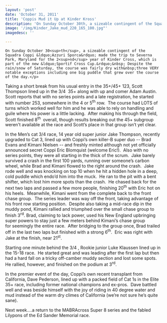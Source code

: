 ```yaml
---
layout: 'post'
date: 'October 31, 2011'
title: 'Coppis Mud it Up at Kinder Kross'
description: 'On Sunday October 30th, a sizeable contingent of the Squadra Coppi “Azzuri Sporca” made the trip to Severna Park, Maryland for the 2nd year of Kinder Cross, finding a surprisingly dry course -- with three VERY notable exceptions.  Hard racing ensued.'
image: '/img/Kinder_Jake_mud_220_165_100.jpg"'
imagedesc: ''

---	
```


	On Sunday October 30<sup>th</sup>, a sizeable contingent of the Squadra Coppi &ldquo;Azzuri Sporca&rdquo; made the trip to Severna Park, Maryland for the 2<sup>nd</sup> year of Kinder Cross, which is part of the new &ldquo;Sportif Cross Cup.&rdquo;&nbsp; Despite the rain/snow of Saturday, the course was fairly dry with&nbsp;three VERY notable exceptions including one big puddle that grew over the course of the day.</p>
<p>
	Taking a short break from his usual entry in the 35+/45+ 123, Scott Thompson lined up in the 3/4 &nbsp;35+ along with up and comer Adam Austin.&nbsp; Scott reports that with no series points and a late registration, he started with number 253, somewhere in the 4 or 5<sup>th</sup> row.&nbsp; The course had LOTS of turns which worked well for him and he was able to rely on handling and guile where his power is a little lacking.&nbsp; After making his through the field, Scott finished&nbsp;8<sup>th&nbsp;</sup>&nbsp;overall, though&nbsp;results breaking out the 45+ subgroup weren&#39;t available at the race and Scott&rsquo;s place in that group isn&rsquo;t yet clear.</p>
<p>
	In the Men&rsquo;s cat 3/4 race, 14 year old super junior Jake Thompson, recently upgraded to Cat 3, lined up with Coppi&rsquo;s own killer-B super duo -- Brad Evans and Kimani Nielsen -- and freshly minted although not yet officially announced secret Coppi Eric Blomquist (welcome Eric!).&nbsp; Also with no series points, they were all starting in the thick of the scrum.&nbsp; Jake barely survived a crash in the first 100 yards, running over someone&rsquo;s carbon wheel, while Brad and Kimani flowed to the right around the crash.&nbsp; Jake rode well and was knocking on top 10 when he hit a hidden hole in a deep, cold puddle which endo&rsquo;d him into the muck.&nbsp; He ran to the pit with a bent shifter, which lost him more spots than the crash.&nbsp; He chased back for the next&nbsp;two laps and passed a few more people, finishing 20<sup>th</sup> with Eric hot on his heels.&nbsp; Meanwhile, Kimani went from the complete back to the front chase group.&nbsp; The series leader was way off the front, taking advantage of his front row starting position.&nbsp; Despite also taking a mid-race dip in the muddy pond, Kimani rallied and triumphed over the small chase group to finish 3<sup>rd</sup>. Brad, claiming to lack power, used his New England upbringing super powers to stay just a few meters behind Kimani&rsquo;s chase group for&nbsp;seemingly the entire race.&nbsp; After bridging to the group once, Brad trailed off in the last two laps but finished with a strong 6<sup>th</sup>.&nbsp; Eric was right with Jake at the finish, near 21<sup>st</sup>.&nbsp;</p>
<p>
	Starting&nbsp;one minute behind the 3/4 , Rookie junior Luke Klaussen lined up in the 15-18 race.&nbsp; He started great and was leading after the first lap but then had a hard fall on a tricky off-camber muddy section and lost some spots.&nbsp; He rallied, however, and finished on the podium at 3<sup>rd</sup>.&nbsp;</p>
<p>
	In the premier event of the day, Coppi&rsquo;s own recent transplant from California, Dave Pederson, lined up with a packed field of Cat 1s in the Elite 35+ race, including former national champions and ex-pros.&nbsp; Dave battled well and was beside himself with the joy of riding in 40 degree water and mud instead of the warm dry climes of California (we&rsquo;re not sure he&rsquo;s quite sane).&nbsp;</p>
<p>
	Next week&hellip;.a return to the MABRAcross Super 8 series and the fabled Lilypons of the Ed Sander Memorial race.</p>

